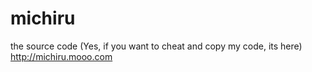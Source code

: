 # michiru
the source code
(Yes, if you want to cheat and copy my code, its here)
http://michiru.mooo.com
